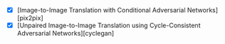 - [x] [Image-to-Image Translation with Conditional Adversarial Networks][pix2pix]
- [x] [Unpaired Image-to-Image Translation using Cycle-Consistent Adversarial Networks][cyclegan]
